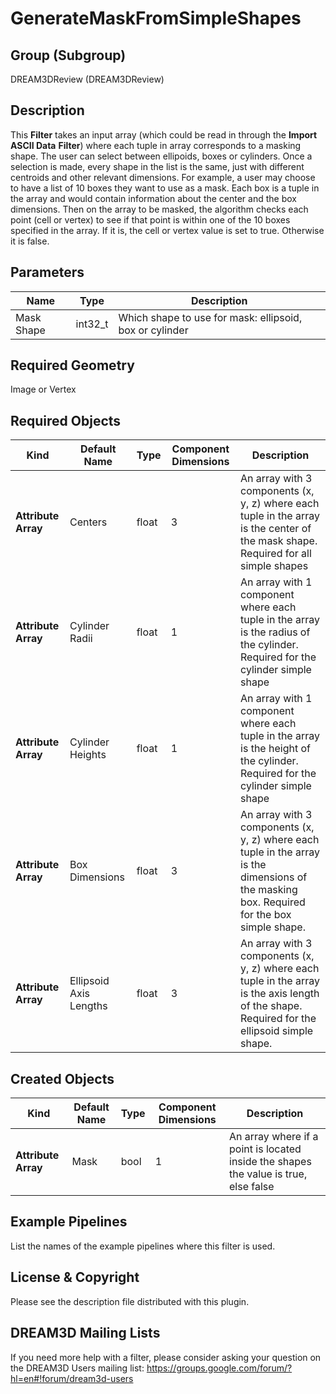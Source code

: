 # GenerateMaskFromSimpleShapes #


## Group (Subgroup) ##

DREAM3DReview (DREAM3DReview)

## Description ##

This **Filter** takes an input array (which could be read in through the **Import ASCII Data**  **Filter**) where each tuple in array corresponds to a masking shape. The user can select between ellipoids, boxes or cylinders. Once a selection is made, every shape in the list is the same, just with different centroids and other relevant dimensions. For example, a user may choose to have a list of 10 boxes they want to use as a mask. Each box is a tuple in the array and would contain information about the center and the box dimensions. Then on the array to be masked, the algorithm checks each point (cell or vertex) to see if that point is within one of the 10 boxes specified in the array. If it is, the cell or vertex value is set to true. Otherwise it is false. 

## Parameters ##

| Name | Type | Description |
|------|------|-------------|
| Mask Shape | int32_t | Which shape to use for mask: ellipsoid, box or cylinder  |


## Required Geometry ##

Image or Vertex

## Required Objects ##

| Kind | Default Name | Type | Component Dimensions | Description |
|------|--------------|-------------|---------|-----|
| **Attribute Array** | Centers | float | 3 | An array with 3 components (x, y, z) where each tuple in the array is the center of the mask shape. Required for all simple shapes|
| **Attribute Array** | Cylinder Radii | float | 1 | An array with 1 component where each tuple in the array is the radius of the cylinder. Required for the cylinder simple shape|
| **Attribute Array** | Cylinder Heights | float | 1 | An array with 1 component where each tuple in the array is the height of the cylinder. Required for the cylinder simple shape |
| **Attribute Array** | Box Dimensions | float | 3 | An array with 3 components (x, y, z) where each tuple in the array is the dimensions of the masking box. Required for the box simple shape.|
| **Attribute Array** | Ellipsoid Axis Lengths | float | 3 | An array with 3 components (x, y, z) where each tuple in the array is the axis length of the shape. Required for the ellipsoid simple shape.|

## Created Objects ##

| Kind | Default Name | Type | Component Dimensions | Description |
|------|--------------|-------------|---------|-----|
| **Attribute Array** | Mask | bool | 1 | An array where if a point is located inside the shapes the value is true, else false|



## Example Pipelines ##

List the names of the example pipelines where this filter is used.

## License & Copyright ##

Please see the description file distributed with this plugin.

## DREAM3D Mailing Lists ##

If you need more help with a filter, please consider asking your question on the DREAM3D Users mailing list:
https://groups.google.com/forum/?hl=en#!forum/dream3d-users